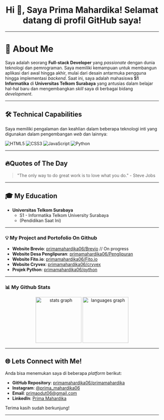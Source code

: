 <h1 align="center">
  Hi 👋, Saya Prima Mahardika! Selamat datang di profil GitHub saya!
</h1>

---

# 🚀 About Me

Saya adalah seorang **Full-stack Developer** yang _passionate_ dengan dunia teknologi dan pemrograman. Saya memiliki kemampuan untuk membangun aplikasi dari awal hingga akhir, mulai dari desain antarmuka pengguna hingga implementasi _backend_. Saat ini, saya adalah mahasiswa **S1 Informatika** di **Universitas Telkom Surabaya** yang antusias dalam belajar hal-hal baru dan mengembangkan _skill_ saya di berbagai bidang _development_.

---

## 🛠️ Technical Capabilities

Saya memiliki pengalaman dan keahlian dalam beberapa teknologi inti yang digunakan dalam pengembangan _web_ dan lainnya:

<p align="left">
  <img src="https://img.shields.io/badge/HTML5-E34F26?style=for-the-badge&logo=html5&logoColor=white" alt="HTML5" />
  <img src="https://img.shields.io/badge/CSS3-1572B6?style=for-the-badge&logo=css3&logoColor=white" alt="CSS3" />
  <img src="https://img.shields.io/badge/JavaScript-F7DF1E?style=for-the-badge&logo=javascript&logoColor=black" alt="JavaScript" />
  <img src="https://img.shields.io/badge/Python-3776AB?style=for-the-badge&logo=python&logoColor=white" alt="Python" />
</p>

---

## 🔥Quotes of The Day 

> "The only way to do great work is to love what you do." - Steve Jobs

---

## 🎓 My Education

* **Universitas Telkom Surabaya**
    * S1 - Informatika Telkom University Surabaya
    * (Pendidikan Saat Ini)

---


### 💡 My Project and Portofolio On Github
   * **Website Brevio**: [primamahardika06/Brevio](https://primamahardika06.github.io/Brevio/) // On progress
   * **Website Desa Penglipuran**: [primamahardika06/Penglipuran](https://primamahardika06.github.io/Penglipuran/)
   * **Website Fito.io**: [primamahardika06/Fito.io](https://primamahardika06.github.io/Fito.io/)
   * **Website Cryvex**: [primamahardika06/cryvex](https://primamahardika06.github.io/cryvex/)
   * **Projek Python**: [primamahardika06/python](https://github.com/primamahardika06/python)

---


### 📊 My Github Stats

<div align="center">
  <img src="https://github-readme-stats.vercel.app/api?username=primamahardika06&hide_title=false&hide_rank=false&show_icons=true&include_all_commits=true&count_private=true&disable_animations=false&theme=dracula&locale=en&hide_border=false&order=1" height="150" alt="stats graph"  />
  <img src="https://github-readme-stats.vercel.app/api/top-langs?username=primamahardika06&locale=en&hide_title=false&layout=compact&card_width=320&langs_count=5&theme=dracula&hide_border=false&order=2" height="150" alt="languages graph"  />
</div>

---

## 🌐 Lets Connect with Me!

Anda bisa menemukan saya di beberapa _platform_ berikut:

* **GitHub Repository**: [primamahardika06/primamahardika](https://github.com/primamahardika06/primamahardika.git)
* **Instagram**: [@prima_mahardika06](https://www.instagram.com/prima_mahardika06/)
* **Email**: [primaodut06@gmail.com](mailto:primaodut06@gmail.com)
* **LinkedIn**: [Prima Mahardika](https://www.linkedin.com/in/prima-mahardika-7281ab345)

Terima kasih sudah berkunjung!

---

